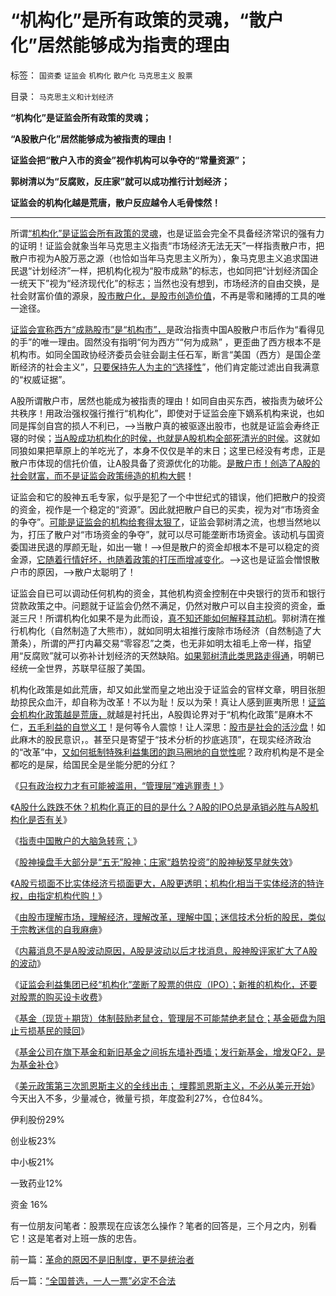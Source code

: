 # “机构化”是所有政策的灵魂，“散户化”居然能够成为指责的理由

标签： `国资委` `证监会` `机构化` `散户化` `马克思主义` `股票` 

目录： `马克思主义和计划经济`

**“机构化”是证监会所有政策的灵魂；**

**“A股散户化”居然能够成为被指责的理由！**

**证监会把“散户入市的资金”视作机构可以争夺的“常量资源”；**

**郭树清以为“反腐败，反庄家”就可以成功推行计划经济；**

**证监会的机构化越是荒唐，散户反应越令人毛骨悚然！**

****

所谓[“机构化”是证监会所有政策的灵魂](../../../2012/12/6/顾准，明朝，证监会的国有化拆迁“市场调控”.md)，也是证监会完全不具备经济常识的强有力的证明！证监会就象当年马克思主义指责“市场经济无法无天”一样指责散户市，把散户市视为A股万恶之源（也恰如当年马克思主义所为），象马克思主义追求国进民退“计划经济”一样，把机构化视为“股市成熟”的标志，也如同把“计划经济国企一统天下”视为“经济现代化”的标志；当然也没有想到，市场经济的自由交换，是社会财富价值的源泉，[股市散户化，是股市创造价值](../../../2012/11/18/资本主义的财富是“庞氏陷阱”吗？.md)，不再是零和赌搏的工具的唯一途径。

[证监会宣称西方“成熟股市”是“机构市”，](../../../2012/11/12/西方股市“机构化”是捏造事实的权威谎言！.md)是政治指责中国A股散户市后作为“看得见的手”的唯一理由。固然没有指明“何为西方”“何为成熟”
，更歪曲了西方根本不是机构市。如同全国政协经济委员会驻会副主任石军，断言“美国（西方）是国企垄断经济的社会主义”，[只要保持先人为主的“选择性](../../../2011/5/28/直觉！不确定性定律下的专制与民主.md)”，他们肯定能过滤出自我满意的“权威证据”。

A股所谓散户市，居然也能成为被指责的理由！如同自由买东西，被指责为破坏公共秩序！用政治强权强行推行“机构化”，即使对于证监会座下嫡系机构来说，也如同是挥剑自宫的损人不利已，——>当散户真的被驱逐出股市，也就是证监会寿终正寝的时侯；[当A股成功机构化的时侯，也就是A股机构全部死清光的时侯](../../../2012/11/27/指数期货证伪了对散户的妖魔化之“散户市”.md)。这就如同狼如果把草原上的羊吃光了，本身不仅仅是羊的末日；这里已经没有考虑，正是散户市体现的信托价值，让A股具备了资源优化的功能。[是散户市！创造了A股的社会财富，而不是证监会政策缔造的机构大鳄](../../../2011/6/20/管理层应反思为“A股机构化”而妖魔化散户.md)！

证监会和它的股神五毛专家，似乎是犯了一个中世纪式的错误，他们把散户的投资的资金，视作是一个稳定的“资源”。因此就把散户自已的买卖，视为对“市场资金的争夺”。[可能是证监会的机构给套得太狠了](../../../2012/11/28/“机构化”难道是让基金代替政府，向中国人分红？.md)，证监会郭树清之流，也想当然地以为，打压了散户对“市场资金的争夺”，就可以尽可能垄断市场资金。该动机与国资委国进民退的厚颜无耻，如出一辙！——>但是散户的资金却根本不是可以稳定的资金源，[它随着行情好坏，也随着政策的打压而增减变化](../../../2012/11/20/资本主义让宏观权力见财起心，持续破坏价格边际——&gt;大熊市！.md)。——>这也是证监会憎恨散户市的原因，——>散户太聪明了！

证监会自已可以调动任何机构的资金，其他机构资金控制在中央银行的货币和银行贷款政策之中。问题就于证监会仍然不满足，仍然对散户可以自主投资的资金，垂涎三尺！所谓机构化如果不是为此而设，[真不知还能如何解释其动机](../../../2012/11/29/A股什么跌跌不休？机构化真正的目的是什么？.md)。郭树清在推行机构化（自然制造了大熊市），就如同明太祖推行废除市场经济（自然制造了大萧条），所谓的严打内幕交易“零容忍”之类，也无非如明太祖毛上帝一样，指望用“反腐败”就可以弥补计划经济的天然缺陷。[如果郭树清此类思路走得通](../../../2012/11/21/为什么证监会折腾“机构化”导致大熊市？.md)，明朝已经统一全世界，苏联早征服了美国。

机构化政策是如此荒唐，却又如此堂而皇之地出没于证监会的官样文章，明目张胆劫掠民众血汗，却自称为改革！不以为耻！反以为荣！真让人感到匪夷所思！[证监会机构化政策越是荒唐，](../../../2012/12/4/A股机构化，相当于实体经济的特许权.md)就越是衬托出，A股舆论界对于“机构化政策”是麻木不仁，[五毛利益的自觉义工](../../../2009/8/24/先富起来的五毛义工慈善活动.md)！是何等令人震惊！让人深思：[股市是社会的活沙盘](../../../2011/12/29/A股百态是中国民主进程的活沙盘;中国国民民主素质确实低.md)！如此麻木的股民意识，。甚至只是寄望于“技术分析的抄底逃顶”，在现实经济政治的“改革”中，[又如何抵制特殊利益集团的跑马圈地的自觉性呢](../../../2012/10/17/除了暴露特殊利益集团，改革初期什么也改变不了.md)？政府机构是不是全都吃的是屎，给国民全是坐能分肥的分红？

《[只有政治权力才有可能被滥用，“管理层”难逃罪责！](../../../2012/11/28/只有政治权力才有可能被滥用，“管理层”难逃罪责！.md)》

《[A股什么跌跌不休？机构化真正的目的是什么？A股的IPO总是承销必胜与A股机构化是否有关](../../../2012/11/29/A股什么跌跌不休？机构化真正的目的是什么？.md)》

《[指责中国散户的大脑急转弯；](../../../2012/11/29/指责中国散户时，精明的大脑急转弯！.md)》

《[股神操盘手大部分是“五无”股神；庄家“趋势投资”的股神秘笈早就失效](../../../2012/11/30/股神操盘手多是“五无”股神，股神秘笈早就失效了.md)》

《[A股亏损面不比实体经济亏损面更大，A股更透明；机构化相当于实体经济的特许权，由指定机构代购！](../../../2012/12/4/A股机构化，相当于实体经济的特许权.md)》

《[由股市理解市场，理解经济，理解改革，理解中国；迷信技术分析的股民，类似于宗教迷信的自我麻痹](../../../2012/12/4/迷信技术分析的股民，类似于宗教迷信的自我麻痹.md)》

《[内幕消息不是A股波动原因，A股是波动以后才找消息，股神股评家扩大了A股的波动](../../../2012/12/5/消息不是A股波动原因，股神创作的消息，和技术分析.md)》

《[证监会利益集团已经“机构化”垄断了股票的供应（IPO）；新推的机构化，还要对股票的购买设卡收费](../../../2012/12/6/顾准，明朝，证监会的国有化拆迁“市场调控”.md)》

《[基金（现货＋期货）体制鼓励老鼠仓，管理层不可能禁绝老鼠仓；基金砸盘为阻止亏损基民的赎回](../../../2012/12/11/基金年末砸盘是基金经理自利的理性行为.md)》

《[基金公司在旗下基金和新旧基金之间拆东墙补西墙；发行新基金，增发QF2，是为基金补仓](../../../2012/12/12/管理层新批基金及QF2的含义，炒基金波动者找死！.md)》

《[美元政策第三次凯恩斯主义的全线出击； 埋葬凯恩斯主义，不必从美元开始](../../../2012/12/13/埋葬凯恩斯主义，不必从美元开始.md)》今天出入不多，少量减仓，微量亏损，年度盈利27%，仓位84%。

伊利股份29%

创业板23%

中小板21%

一致药业12%

资金 16%

有一位朋友问笔者：股票现在应该怎么操作？笔者的回答是，三个月之内，别看它！这是笔者对上班一族的忠告。



前一篇：[革命的原因不是旧制度，更不是统治者](../../../2012/12/17/革命的原因不是旧制度，更不是统治者.md)

后一篇：[“全国普选，一人一票”必定不合法](../../../2012/12/18/“全国普选，一人一票”必定不合法.md)